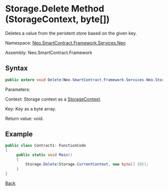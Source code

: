 # Storage.Delete Method (StorageContext, byte[])

Deletes a value from the peristent store based on the given key.

Namespace: [Neo.SmartContract.Framework.Services.Neo](../../neo.md)

Assembly: Neo.SmartContract.Framework

## Syntax

```c#
public extern void Delete(Neo.SmartContract.Framework.Services.Neo.StorageContext context, byte[] key)
```

Parameters:

Context: Storage context as a [StorageContext](../StorageContex.md).

Key: Key as a byte array.

Return value: void.

## Example

```c#
public class Contract1: FunctionCode
{
     public static void Main()
     {
         Storage.Delete(Storage.CurrentContext, new byte[] {0});
     }
}
```



[Back](../Storage.md)